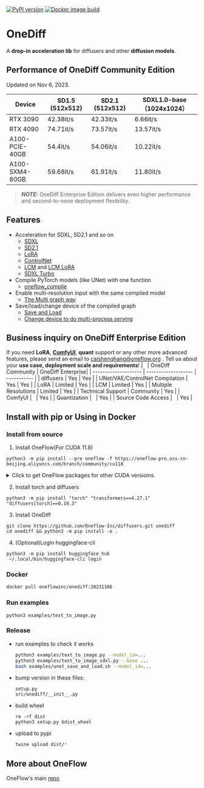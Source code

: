 [![PyPI version](https://badge.fury.io/py/onediff.svg)](https://badge.fury.io/py/onediff)
[![Docker image build](https://github.com/Oneflow-Inc/diffusers/actions/workflows/sd.yml/badge.svg)](https://github.com/Oneflow-Inc/diffusers/actions/workflows/sd.yml)

# OneDiff

A **drop-in acceleration lib** for diffusers and other **diffusion models**.

## Performance of OneDiff Community Edition 

Updated on Nov 6, 2023.

|     Device     | SD1.5 (512x512) | SD2.1 (512x512) | SDXL1.0-base（1024x1024） |
| -------------- | --------------- | --------------- | ------------------------- |
| RTX 3090       | 42.38it/s       | 42.33it/s       | 6.66it/s                  |
| RTX 4090       | 74.71it/s       | 73.57it/s       | 13.57it/s                 |
| A100-PCIE-40GB | 54.4it/s        | 54.06it/s       | 10.22it/s                 |
| A100-SXM4-80GB | 59.68it/s       | 61.91it/s       | 11.80it/s                 |

> **_NOTE:_** OneDiff Enterprise Edition delivers even higher performance and second-to-none deployment flexibility.

## Features
- Acceleration for SDXL, SD2.1 and so on
  - [SDXL](https://github.com/Oneflow-Inc/diffusers/blob/main/examples/text_to_image_sdxl.py) 
  - [SD2.1](https://github.com/Oneflow-Inc/diffusers/blob/main/examples/text_to_image.py)
  - [LoRA](https://github.com/Oneflow-Inc/diffusers/blob/main/examples/text_to_image_sdxl_lora.py)
  - [ControlNet](https://github.com/Oneflow-Inc/diffusers/blob/main/examples/text_to_image_controlnet.py)
  - [LCM](https://github.com/Oneflow-Inc/diffusers/blob/main/examples/text_to_image_lcm.py) and [LCM LoRA](https://github.com/Oneflow-Inc/diffusers/blob/main/examples/text_to_image_lcm_lora_sdxl.py)
  - [SDXL Turbo](https://github.com/Oneflow-Inc/diffusers/blob/main/examples/text_to_image_sdxl_turbo.py)
- Compile PyTorch models (like UNet) with one function
  - [oneflow_compile](https://github.com/Oneflow-Inc/diffusers/blob/a38c5ea475c07b4527981ec5723ccac083ed0a9c/examples/text_to_image_sdxl.py#L53)
- Enable multi-resolution input with the same compiled model
  - [The Multi graph way](https://github.com/Oneflow-Inc/diffusers/blob/a38c5ea475c07b4527981ec5723ccac083ed0a9c/examples/text_to_image_sdxl_save_load.py#L65)
- Save/load/change device of the compiled graph
  - [Save and Load](https://github.com/Oneflow-Inc/diffusers/blob/main/examples/text_to_image_sdxl_save_load.py)
  - [Change device to do multi-process serving](https://github.com/Oneflow-Inc/diffusers/blob/main/examples/text_to_image_sdxl_mp_load.py)

## Business inquiry on OneDiff Enterprise Edition

If you need **LoRA**, [**ComfyUI**](https://github.com/Oneflow-Inc/diffusers/wiki/Run-ComfyUI-with-OneDiff), **quant** support or any other more advanced features, please send an email to caishenghang@oneflow.org . Tell us about your **use case, deployment scale and requirements**! 
|                      | OneDiff Community   | OneDiff Enterprise|
| -------------------- | ------------------- | ----------- |
| diffusers            | Yes                 | Yes         |
| UNet/VAE/ControlNet Compilation | Yes      | Yes         |
| LoRA                 | Limited             | Yes         |
| LCM                  | Limited             | Yes         |
| Multiple Resolutions | Limited             | Yes         |
| Technical Support    | Community           | Yes         |
| ComfyUI              |                     | Yes         |
| Quantization         |                     | Yes         |
| Source Code Access   |                     | Yes         |

## Install with pip or Using in Docker
### Install from source

1. Install OneFlow(For CUDA 11.8)
```
python3 -m pip install --pre oneflow -f https://oneflow-pro.oss-cn-beijing.aliyuncs.com/branch/community/cu118
```
<details>
<summary> Click to get OneFlow packages for other CUDA versioins. </summary>
CUDA 12.1

```bash
python3 -m pip install --pre oneflow -f https://oneflow-pro.oss-cn-beijing.aliyuncs.com/branch/community/cu121
```

CUDA 12.2

```bash
python3 -m pip install --pre oneflow -f https://oneflow-pro.oss-cn-beijing.aliyuncs.com/branch/community/cu122
```

</details>


2. Install torch and diffusers
```
python3 -m pip install "torch" "transformers==4.27.1" "diffusers[torch]==0.19.3"
```

3. Install OneDiff
```
git clone https://github.com/Oneflow-Inc/diffusers.git onediff
cd onediff && python3 -m pip install -e .
```

4. (Optional)Login huggingface-cli

```
python3 -m pip install huggingface_hub
 ~/.local/bin/huggingface-cli login
```

### Docker
```bash
docker pull oneflowinc/onediff:20231106
```


### Run examples

```
python3 examples/text_to_image.py
```

### Release

- run examples to check it works

  ```bash
  python3 examples/text_to_image.py --model_id=...
  python3 examples/text_to_image_sdxl.py --base ...
  bash examples/unet_save_and_load.sh --model_id=...
  ```

- bump version in these files:

  ```
  setup.py
  src/onediff/__init__.py
  ```

- build wheel

  ```
  rm -rf dist
  python3 setup.py bdist_wheel
  ```

- upload to pypi

  ```bash
  twine upload dist/*
  ```

## More about OneFlow

OneFlow's main [repo](https://github.com/Oneflow-Inc/oneflow)
